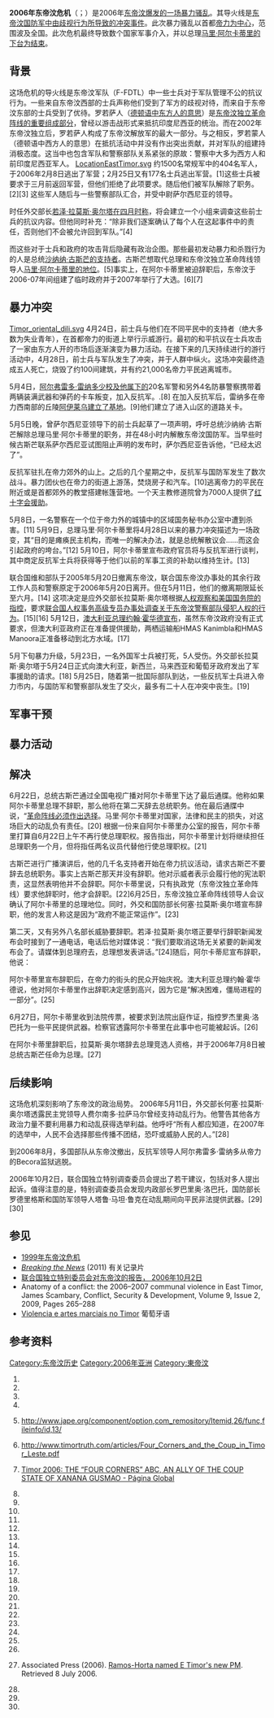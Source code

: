 **2006年东帝汶危机**（；）是2006年[东帝汶爆发的一场暴力骚乱](../Page/东帝汶.md "wikilink")。其导火线是[东帝汶国防军中由歧视行为所导致的冲突事件](../Page/东帝汶国防军.md "wikilink")。此次暴力骚乱以首都[帝力为中心](../Page/帝力.md "wikilink")，范围波及全国。此次危机最终导致数个国家军事介入，并以总理[马里·阿尔卡蒂里的下台为结束](../Page/马里·阿尔卡蒂里.md "wikilink")。

## 背景

这场危机的导火线是东帝汶军队（F-FDTL）中一些士兵对于军队管理不公的抗议行为。一些来自东帝汶西部的士兵声称他们受到了军方的歧视对待，而来自于东帝汶东部的士兵受到了优待。罗若萨人（[德顿语中东方人的意思](../Page/德顿语.md "wikilink")）是[东帝汶独立革命阵线的重要组成部分](https://zh.wikipedia.org/wiki/东帝汶独立革命阵线 "wikilink")，曾经以游击战形式来抵抗印度尼西亚的统治。而在2002年东帝汶独立后，罗若萨人构成了东帝汶解放军的最大一部分。与之相反，罗若蒙人（德顿语中西方人的意思）在抵抗活动中并没有作出突出贡献，并对军队的组建持消极态度。这当中也包含军队和警察部队关系紧张的原故：警察中大多为西方人和前印度尼西亚军人。
[LocationEastTimor.svg](https://zh.wikipedia.org/wiki/File:LocationEastTimor.svg "fig:LocationEastTimor.svg")
约1500名常规军中的404名军人，于2006年2月8日逃出了军营；2月25日又有177名士兵逃出军营。\[1\]这些士兵被要求于三月前返回军营，但他们拒绝了此项要求。随后他们被军队解除了职务。\[2\]\[3\]
这些军人随后与一些警察部队汇合，并受中尉萨尔西尼亚的领导。

时任外交部长[若泽·拉莫斯·奥尔塔在四月时称](../Page/若泽·拉莫斯·奥尔塔.md "wikilink")，将会建立一个小组来调查这些前士兵的抗议内容。但他同时补充：“除非我们逐案确认了每个人在这起事件中的责任，否则他们不会被允许回到军队。”\[4\]

而这些对于士兵和政府的攻击背后隐藏有政治企图。那些最初发动暴力和杀戮行为的人是总统[沙纳纳·古斯芒的支持者](../Page/沙纳纳·古斯芒.md "wikilink")。古斯芒想取代总理和东帝汶独立革命阵线领导人[马里·阿尔卡蒂里的地位](../Page/马里·阿尔卡蒂里.md "wikilink")。\[5\]事实上，在阿尔卡蒂里被迫辞职后，东帝汶于2006-07年间组建了临时政府并于2007年举行了大选。\[6\]\[7\]

## 暴力冲突

[Timor_oriental_dili.svg](https://zh.wikipedia.org/wiki/File:Timor_oriental_dili.svg "fig:Timor_oriental_dili.svg")
4月24日，前士兵与他们在不同平民中的支持者（绝大多数为失业青年），在首都帝力的街道上举行示威游行。最初的和平抗议在士兵攻击了一家由东方人开的市场后逐渐演变为暴力活动。在接下来的几天持续进行的游行活动中，4月28日，前士兵与军队发生了冲突，并于人群中纵火。这场冲突最终造成五人死亡，烧毁了约100间建筑，并有约21,000名帝力平民逃离城市。

5月4日，[阿尔弗雷多·雷纳多少校及他属下的](https://zh.wikipedia.org/wiki/阿尔弗雷多·雷纳多 "wikilink")20名军警和另外4名防暴警察携带着两辆装满武器和弹药的卡车叛变，加入反抗军。.\[8\]
在加入反抗军后，雷纳多在帝力西南部的丘陵[阿伊莱乌建立了基地](https://zh.wikipedia.org/wiki/阿伊莱乌 "wikilink")。\[9\]他们建立了进入山区的道路关卡。

5月5日晚，曾萨尔西尼亚领导下的前士兵起草了一项声明，呼吁总统沙纳纳·古斯芒解除总理马里·阿尔卡蒂里的职务，并在48小时内解散东帝汶国防军。当早些时候古斯芒联系萨尔西尼亚试图阻止声明的发布时，萨尔西尼亚告诉他，“已经太迟了”。

反抗军驻扎在帝力郊外的山上。之后的几个星期之中，反抗军与国防军发生了数次战斗。暴力团伙也在帝力的街道上游荡，焚烧房子和汽车。\[10\]逃离帝力的平民在附近或是首都郊外的教堂搭建帐篷营地。一个天主教修道院曾为7000人提供了[红十字会援助](https://zh.wikipedia.org/wiki/红十字会 "wikilink")。

5月8日，一名警察在一个位于帝力外的城镇中的区域国务秘书办公室中遭到杀害。\[11\]
5月9日，总理马里·阿尔卡蒂里将4月28日以来的暴力冲突描述为一场政变，其“目的是瘫痪民主机构，而唯一的解决办法，就是总统解散议会……而这会引起政府的垮台。”\[12\]
5月10日，阿尔卡蒂里宣布政府官员将与反抗军进行谈判，其中商定反抗军士兵将获得等于他们以前的军事工资的补助以维持生计。\[13\]

联合国维和部队于2005年5月20日撤离东帝汶，联合国东帝汶办事处的其余行政工作人员和警察原定于2006年5月20日离开。但在5月11日，他们的撤离期限延长至六月。\[14\]
这项决定是应外交部长拉莫斯·奥尔塔根据[人权观察和](../Page/人权观察.md "wikilink")[美国国务院的指控](../Page/美国国务院.md "wikilink")，要求[联合国人权事务高级专员办事处调查关于东帝汶警察部队侵犯人权的行为](../Page/联合国人权事务高级专员办事处.md "wikilink")。\[15\]\[16\]
5月12日，[澳大利亚总理](https://zh.wikipedia.org/wiki/澳大利亚总理 "wikilink")[约翰·霍华德宣布](https://zh.wikipedia.org/wiki/约翰·霍华德 "wikilink")，虽然东帝汶政府没有正式要求，但澳大利亚政府正在准备提供援助，两栖运输船HMAS
Kanimbla和HMAS Manoora正准备移动到北方水域。\[17\]

5月下旬暴力升级，5月23日，一名外国军士兵被打死，5人受伤。外交部长拉莫斯·奥尔塔于5月24日正式向澳大利亚，新西兰，马来西亚和葡萄牙政府发出了军事援助的请求。\[18\]
5月25日，随着第一批国际部队到达，一些反抗军士兵进入帝力市内，与国防军和警察部队发生了交火，最多有二十人在冲突中丧生。\[19\]

## 军事干预

## 暴力活动

## 解决

6月22日，总统古斯芒通过全国电视广播对阿尔卡蒂里下达了最后通牒。他称如果阿尔卡蒂里总理不辞职，那么他将在第二天辞去总统职务。他在最后通牒中说，“[革命阵线必须作出选择](https://zh.wikipedia.org/wiki/东帝汶独立革命阵线 "wikilink")。马里·阿尔卡蒂里对国家，法律和民主的损失，对这场巨大的动乱负有责任。\[20\]
根据一份来自阿尔卡蒂里办公室的报告，阿尔卡蒂里打算自6月22日上午不再行使总理职权。报告指出，阿尔卡蒂里计划将继续担任总理职务一个月，但将指任两名议员代替他行使总理职权。\[21\]

古斯芒进行广播演讲后，他的几千名支持者开始在帝力抗议活动，请求古斯芒不要辞去总统职务。事实上古斯芒那天并没有辞职。他对示威者表示会履行他的宪法职责，这显然表明他并不会辞职。阿尔卡蒂里说，只有执政党（东帝汶独立革命阵线）要求他辞职时，他才会辞职。\[22\]6月25日，东帝汶独立革命阵线领导人会议确认了阿尔卡蒂里的总理地位。同时，外交和国防部长何塞·拉莫斯·奥尔塔宣布辞职，他的发言人称这是因为“政府不能正常运作”。\[23\]

第二天，又有另外八名部长威胁要辞职。若泽·拉莫斯·奥尔塔正要举行辞职新闻发布会时接到了一通电话，电话后他对媒体说：“我们要取消这场无关紧要的新闻发布会了。请媒体到总理府去，总理想发表讲话。”\[24\]随后，阿尔卡蒂尼宣布辞职，他说：

阿尔卡蒂里宣布辞职后，在帝力的街头的民众开始庆祝。澳大利亚总理约翰·霍华德说，他对阿尔卡蒂里作出辞职决定感到高兴，因为它是“解决困难，僵局进程的一部分”。\[25\]

6月27日，阿尔卡蒂里收到法院传票，被要求到法院出庭作证，指控罗杰里奥·洛巴托为一些平民提供武器。检察官透露阿尔卡蒂里在此事中也可能被起诉。\[26\]

在阿尔卡蒂里辞职后，拉莫斯·奥尔塔辞去总理竞选人资格，并于2006年7月8日被总统古斯芒任命为总理。\[27\]

## 后续影响

这场危机深刻影响了东帝汶的政治局势。
2006年5月11日，外交部长何塞·拉莫斯·奥尔塔透露民主党领导人费尔南多·拉萨马尔曾经支持动乱行为。他警告其他各方政治力量不要利用暴力和动乱获得选举利益。他呼吁“所有人都应知道，在2007年的选举中，人民不会选择那些传播不团结，恐吓或威胁人民的人。”\[28\]

到2006年8月，多国部队从东帝汶撤出，反抗军领导人阿尔弗雷多·雷纳多从帝力的Becora监狱逃脱。

2006年10月2日，联合国独立特别调查委员会提出了若干建议，包括对多人提出起诉。值得注意的是，特别调查委员会发现内政部长罗巴里奥·洛巴托，国防部长罗德里格斯和国防军领导人塔鲁·马坦·鲁克在动乱期间向平民非法提供武器。\[29\]\[30\]

## 参见

  - [1999年东帝汶危机](../Page/1999年东帝汶危机.md "wikilink")
  - *[Breaking the News](http://www.breakingthenews.com.au/index.html)*
    (2011) 有关记录片
  - [联合国独立特别委员会对东帝汶的报告， 2006年10月2日](http://www.ohchr.org/Documents/Countries/COITimorLeste.pdf)
  - Anatomy of a conflict: the 2006–2007 communal violence in East
    Timor, James Scambary, Conflict, Security & Development, Volume 9,
    Issue 2, 2009, Pages 265–288
  - [Violencia e artes marciais no
    Timor](http://jpesperanca.blogspot.com/2006/11/blogosfera-conspiraes-e-artes-marciais.html)
    葡萄牙语

## 参考资料

[Category:东帝汶历史](https://zh.wikipedia.org/wiki/Category:东帝汶历史 "wikilink")
[Category:2006年亚洲](https://zh.wikipedia.org/wiki/Category:2006年亚洲 "wikilink")
[Category:東帝汶](https://zh.wikipedia.org/wiki/Category:東帝汶 "wikilink")

1.

2.

3.

4.

5.  <http://www.jape.org/component/option,com_remository/Itemid,26/func,fileinfo/id,13/>

6.  <http://www.timortruth.com/articles/Four_Corners_and_the_Coup_in_Timor_Leste.pdf>

7.  [Timor 2006: THE “FOUR CORNERS” ABC, AN ALLY OF THE COUP STATE OF
    XANANA GUSMAO - Página
    Global](http://paginaglobal.blogspot.com/2011/09/timor-2006-four-corners-abc-ally-of.html)

8.

9.

10.

11.

12.
13.

14.

15.
16.

17.

18.

19.

20.

21.

22.

23.

24.

25.
26.

27. Associated Press (2006). [Ramos-Horta named E Timor's new
    PM](http://www.abc.net.au/news/newsitems/200607/s1681879.htm).
    Retrieved 8 July 2006.

28.

29.

30.